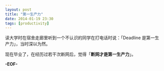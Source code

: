 ```yaml
---
layout: post
title: "第一生产力"
date: 2014-01-19 23:30
tags: [productivity]
---
```


读大学时在宿舍走廊里听到一个不认识的同学在打电话时说：「Deadline 是第一生产力」，当时深以为然。

现在毕业了，在经历过若干次断网后，觉得「**断网才是第一生产力**」。

**-EOF-**
